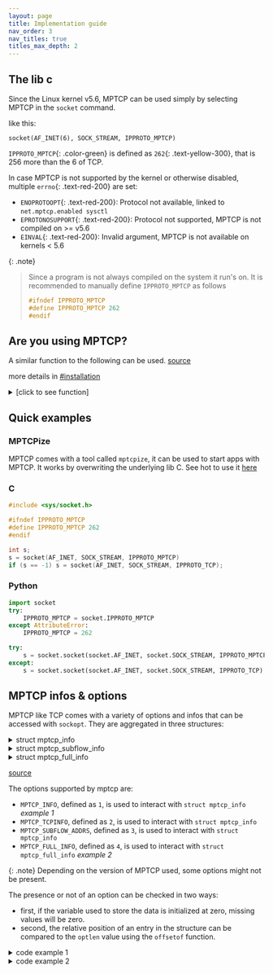 ```yaml
---
layout: page
title: Implementation guide
nav_order: 3
nav_titles: true
titles_max_depth: 2
---
```


## The lib c
Since the Linux kernel v5.6, MPTCP can be used simply by selecting MPTCP in the `socket` command.

like this:
<div class="language-c highlighter-rouge"><div class="highlight"><pre class="highlight">
<code><span class="color-main">socket</span>(<span class="color-blue">AF_INET</span>(6), <span class="color-yellow">SOCK_STREAM</span>, <span class="color-green">IPPROTO_MPTCP</span>)</code>
</pre></div></div>

`IPPROTO_MPTCP`{: .color-green} is defined as `262`{: .text-yellow-300}, that is 256 more than the 6 of TCP.

In case MPTCP is not supported by the kernel or otherwise disabled, multiple `errno`{: .text-red-200} are set:
- `ENOPROTOOPT`{: .text-red-200}: Protocol not available, linked to `net.mptcp.enabled sysctl`
- `EPROTONOSUPPORT`{: .text-red-200}: Protocol not supported, MPTCP is not compiled on >= v5.6
- `EINVAL`{: .text-red-200}: Invalid argument, MPTCP is not available on kernels < 5.6

{: .note}
> Since a program is not always compiled on the system it run's on.
> It is recommended to manually define `IPPROTO_MPTCP` as follows
> ```c
> #ifndef IPPROTO_MPTCP
> #define IPPROTO_MPTCP 262
> #endif
> ```

## Are you using MPTCP?
A similar function to the following can be used. [source](https://github.com/multipath-tcp/mptcp_net-next/issues/294)

more details in [#installation](setup.html)
<details markdown="block">
<summary>[click to see function]</summary>

```c
bool socket_is_mptcp(int sockfd)
{
	socklen_t len;
	bool val;

	len = sizeof(val);

	/* We should get EOPNOTSUPP (or ENOPROTOOPT in v6) in case of fallback */
	if (getsockopt(sockfd, SOL_MPTCP, MPTCP_INFO, &val, &len) < 0) {
		if (errno != EOPNOTSUPP && errno != ENOPROTOOPT)
			perror("getsockopt(MPTCP_INFO)");

		return false;
	}

	/* no error: MPTCP is supported */
	return true;
}
```
</details>

## Quick examples
### MPTCPize
MPTCP comes with a tool called `mptcpize`, it can be used to start apps with MPTCP.
It works by overwriting the underlying lib C. See hot to use it [here](setup.html#force-mptcp)

### C
```c
#include <sys/socket.h>

#ifndef IPPROTO_MPTCP
#define IPPROTO_MPTCP 262
#endif

int s;
s = socket(AF_INET, SOCK_STREAM, IPPROTO_MPTCP)
if (s == -1) s = socket(AF_INET, SOCK_STREAM, IPPROTO_TCP);
```

### Python
```python
import socket
try:
    IPPROTO_MPTCP = socket.IPPROTO_MPTCP
except AttributeError:
    IPPROTO_MPTCP = 262

try:
    s = socket.socket(socket.AF_INET, socket.SOCK_STREAM, IPPROTO_MPTCP)
except:
    s = socket.socket(socket.AF_INET, socket.SOCK_STREAM, IPPROTO_TCP)
```

## MPTCP infos & options
MPTCP like TCP comes with a variety of options and infos that can be accessed
with `sockopt`. They are aggregated in three structures:

<details markdown="block">
<summary>struct mptcp_info</summary>

```c
//in the structure, they are grouped by wave of addition, meaning you can get away with only
//verifying the offset of the last element in each group.  
struct mptcp_info {
	__u8	mptcpi_subflows;
	__u8	mptcpi_add_addr_signal;
	__u8	mptcpi_add_addr_accepted;
	__u8	mptcpi_subflows_max;
	__u8	mptcpi_add_addr_signal_max;
	__u8	mptcpi_add_addr_accepted_max;
	__u32	mptcpi_flags;
	__u32	mptcpi_token;
	__u64	mptcpi_write_seq;
	__u64	mptcpi_snd_una;
	__u64	mptcpi_rcv_nxt;

	__u8	mptcpi_local_addr_used;
	__u8	mptcpi_local_addr_max;

	__u8	mptcpi_csum_enabled;

	__u32	mptcpi_retransmits;
	__u64	mptcpi_bytes_retrans;
	__u64	mptcpi_bytes_sent;
	__u64	mptcpi_bytes_received;
	__u64	mptcpi_bytes_acked;

	__u8	mptcpi_subflows_total;

	__u8	reserved[3];
	__u32	mptcpi_last_data_sent;
	__u32	mptcpi_last_data_recv;
	__u32	mptcpi_last_ack_recv;
};
```
</details>

<details markdown="block">
<summary>struct mptcp_subflow_info</summary>

```c
struct mptcp_subflow_addrs {
	union {
		__kernel_sa_family_t sa_family;
		struct sockaddr sa_local;
		struct sockaddr_in sin_local;
		struct sockaddr_in6 sin6_local;
		struct __kernel_sockaddr_storage ss_local;
	};
	union {
		struct sockaddr sa_remote;
		struct sockaddr_in sin_remote;
		struct sockaddr_in6 sin6_remote;
		struct __kernel_sockaddr_storage ss_remote;
	};
};

struct mptcp_subflow_info {
	__u32				id;
	struct mptcp_subflow_addrs	addrs;
};
```
</details>

<details markdown="block">
<summary>struct mptcp_full_info</summary>

```c
struct mptcp_full_info {
	__u32		size_tcpinfo_kernel;	/* must be 0, set by kernel */
	__u32		size_tcpinfo_user;
	__u32		size_sfinfo_kernel;	/* must be 0, set by kernel */
	__u32		size_sfinfo_user;
	__u32		num_subflows;		/* must be 0, set by kernel (real subflow count) */
	__u32		size_arrays_user;	/* max subflows that userspace is interested in;
						 * the buffers at subflow_info/tcp_info
						 * are respectively at least:
						 *  size_arrays * size_sfinfo_user
						 *  size_arrays * size_tcpinfo_user
						 * bytes wide
						 */
	__aligned_u64		subflow_info;
	__aligned_u64		tcp_info;
	struct mptcp_info	mptcp_info;
};
```
</details>

[source](https://github.com/multipath-tcp/mptcp_net-next/blob/export/include/uapi/linux/mptcp.h)

The options supported by mptcp are:
- `MPTCP_INFO`, defined as `1`, is used to interact with `struct mptcp_info` *example 1*
- `MPTCP_TCPINFO`, defined as `2`, is used to interact with `struct mptcp_info`
- `MPTCP_SUBFLOW_ADDRS`, defined as `3`, is used to interact with `struct mptcp_info`
- `MPTCP_FULL_INFO`, defined as `4`, is used to interact with `struct mptcp_full_info` *example 2*

{: .note}
Depending on the version of MPTCP used, some options might not be present.

The presence or not of an option can be checked in two ways:
- first, if the variable used to store the data is initialized at zero, missing
values will be zero.
- second, the relative position of an entry in the structure can be compared to
the `optlen` value using the `offsetof` function.

<details markdown="block">
<summary>code example 1</summary>

```c
#include <stdio.h>

struct mptcp_info info = {0};
socklen_t info_len = sizeof(struct mptcp_info);
int fd = 0; //initialize with the file descriptor of an existing socket

if (-1 == getsockopt(fd, SOL_MPTCP, MPTCP_INFO, &info, &info_len)) {
	//handle the error here
}

//info_len has the number of bytes written, so by subtracting it to the byte position
//of the field we want and comparing to zero can can be sure that the value
//has been written to.
else if ((int)offsetof(struct mptcp_info, mptcpi_subflows_total) - (int)info_len < 0){
    printf("%u", info.mptcpi_subflows_total);
}
```
</details>

<details markdown="block">
<summary>code example 2</summary>

```c
#include <stdio.h>

struct mptcp_full_info full_info = {0};

//in this example we only look for two subflows, choose an appropriate value for your needs
//so as to not hardcode the value, a prior call to `getsockopt` with `MPTCP_INFO` can
//give the number of subflows currently open with the `mptcpi_subflows_total`.
full_info.size_arrays_user = 2;
struct mptcp_subflow_info subflow_info[2] = {0};
struct tcp_info tcp_info[2] = {0};

socklen_t full_info_len = sizeof(struct mptcp_full_info);
int fd = 0; //initialize with the file descriptor of an existing socket


full_info.size_sfinfo_user = sizeof(struct struct mptcp_subflow_info);
full_info.size_tcpinfo_user = sizeof(struct tcp_info);

full_info.subflow_info = (unsigned long)&subflow_info[0];
full_info.tcp_info = (unsigned long)&tcp_info[0];

if (-1 == getsockopt(fd, SOL_MPTCP, MPTCP_FULL_INFO, &full_info, &full_info_len)) {
	//handle the error here
}
else{
	for (int i = 0; i < MIN(full_info.size_arrays_user, full_info.num_subflows); i++) {
		printf("subflow %d:\n", i);
		printf("\tid: %u\n", subflow_info[i].id);
		printf("\trtt: %u\n", tcp_info[i].tcpi_rtt);
	}

    printf("subflow count: %u\n", full_info.mptcp_info.mptcpi_subflows_total);
}
```
</details>

<!-- ### The infos in more details
- **the number of subflows**, is available in multiple of the fields

	| field name | structure | description |
	| --- | --- | --- |
	| `mptcpi_subflows` | `MPTCP_INFO` | the number of subflows created after the first one |
	| `mptcpi_subflows_total` | `MPTCP_INFO` | the current number of subflows |
	| `num_subflows` | `MPTCP_FULL_INFO` | the current number of subflows |

	*note: in `mptcpi_subflows` correspond to the number of subflows -1 as long as the initial*
	*subflow is still active*

- **==TODO==** I don't have enough of an understanding at this time to assert what are the useful options and describe them. it would be best for someone else to write this part
note: it should be quite concise and follow the structure set above -->